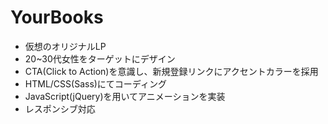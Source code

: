 # YourBooks
- 仮想のオリジナルLP
- 20~30代女性をターゲットにデザイン
- CTA(Click to Action)を意識し、新規登録リンクにアクセントカラーを採用
- HTML/CSS(Sass)にてコーディング
- JavaScript(jQuery)を用いてアニメーションを実装
- レスポンシブ対応
